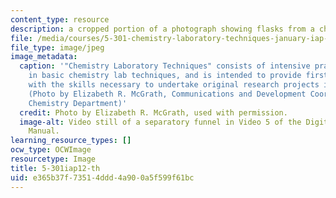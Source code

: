 ```yaml
---
content_type: resource
description: a cropped portion of a photograph showing flasks from a chemistry laboratory
file: /media/courses/5-301-chemistry-laboratory-techniques-january-iap-2012/e365b37f73514ddd4a900a5f599f61bc_5-301iap12-th.jpg
file_type: image/jpeg
image_metadata:
  caption: '"Chemistry Laboratory Techniques" consists of intensive practical training
    in basic chemistry lab techniques, and is intended to provide first year MIT students
    with the skills necessary to undertake original research projects in chemistry.
    (Photo by Elizabeth R. McGrath, Communications and Development Coordinator, MIT
    Chemistry Department)'
  credit: Photo by Elizabeth R. McGrath, used with permission.
  image-alt: Video still of a separatory funnel in Video 5 of the Digital Lab Techniques
    Manual.
learning_resource_types: []
ocw_type: OCWImage
resourcetype: Image
title: 5-301iap12-th
uid: e365b37f-7351-4ddd-4a90-0a5f599f61bc
---
```

